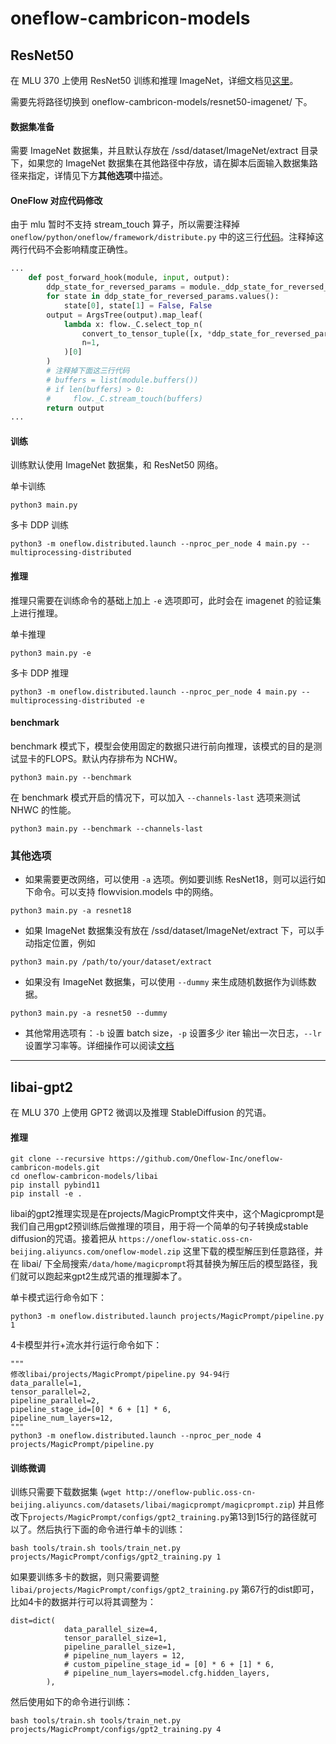 # oneflow-cambricon-models

## ResNet50

在 MLU 370 上使用 ResNet50 训练和推理 ImageNet，详细文档见[这里](resnet50-imagenet/README.md)。

需要先将路径切换到 oneflow-cambricon-models/resnet50-imagenet/ 下。

#### 数据集准备

需要 ImageNet 数据集，并且默认存放在 /ssd/dataset/ImageNet/extract 目录下，如果您的 ImageNet 数据集在其他路径中存放，请在脚本后面输入数据集路径来指定，详情见下方**其他选项**中描述。

#### OneFlow 对应代码修改

由于 mlu 暂时不支持 stream_touch 算子，所以需要注释掉 `oneflow/python/oneflow/framework/distribute.py` 中的这三行[代码](https://github.com/Oneflow-Inc/oneflow-cambricon/blob/73870cbecc9caf0258ca38a01a13f9544176f2e4/python/oneflow/nn/parallel/distributed.py#L189-L191)。注释掉这两行代码不会影响精度正确性。

```python
...
    def post_forward_hook(module, input, output):
        ddp_state_for_reversed_params = module._ddp_state_for_reversed_params
        for state in ddp_state_for_reversed_params.values():
            state[0], state[1] = False, False
        output = ArgsTree(output).map_leaf(
            lambda x: flow._C.select_top_n(
                convert_to_tensor_tuple([x, *ddp_state_for_reversed_params.keys()]),
                n=1,
            )[0]
        )
        # 注释掉下面这三行代码
        # buffers = list(module.buffers())
        # if len(buffers) > 0:
        #     flow._C.stream_touch(buffers)
        return output
...
```

#### 训练

训练默认使用 ImageNet 数据集，和 ResNet50 网络。

单卡训练
```shell
python3 main.py
```

多卡 DDP 训练

```shell
python3 -m oneflow.distributed.launch --nproc_per_node 4 main.py --multiprocessing-distributed
```

#### 推理

推理只需要在训练命令的基础上加上 `-e` 选项即可，此时会在 imagenet 的验证集上进行推理。

单卡推理
```shell
python3 main.py -e
```
多卡 DDP 推理
```shell
python3 -m oneflow.distributed.launch --nproc_per_node 4 main.py --multiprocessing-distributed -e
```

#### benchmark

benchmark 模式下，模型会使用固定的数据只进行前向推理，该模式的目的是测试显卡的FLOPS。默认内存排布为 NCHW。
```shell
python3 main.py --benchmark
```

在 benchmark 模式开启的情况下，可以加入 `--channels-last` 选项来测试 NHWC 的性能。
```shell
python3 main.py --benchmark --channels-last
```

### 其他选项
- 如果需要更改网络，可以使用 `-a` 选项。例如要训练 ResNet18，则可以运行如下命令。可以支持 flowvision.models 中的网络。

```shell
python3 main.py -a resnet18
```

- 如果 ImageNet 数据集没有放在 /ssd/dataset/ImageNet/extract 下，可以手动指定位置，例如
```shell
python3 main.py /path/to/your/dataset/extract
```
- 如果没有 ImageNet 数据集，可以使用 `--dummy` 来生成随机数据作为训练数据。
```shell
python3 main.py -a resnet50 --dummy
```
- 其他常用选项有：`-b` 设置 batch size，`-p` 设置多少 iter 输出一次日志，`--lr` 设置学习率等。详细操作可以阅读[文档](resnet50-imagenet/README.md)

---

## libai-gpt2

在 MLU 370 上使用 GPT2 微调以及推理 StableDiffusion 的咒语。

#### 推理

```shell
git clone --recursive https://github.com/Oneflow-Inc/oneflow-cambricon-models.git
cd oneflow-cambricon-models/libai
pip install pybind11
pip install -e .
```

libai的gpt2推理实现是在projects/MagicPrompt文件夹中，这个Magicprompt是我们自己用gpt2预训练后做推理的项目，用于将一个简单的句子转换成stable diffusion的咒语。接着把从 `https://oneflow-static.oss-cn-beijing.aliyuncs.com/oneflow-model.zip` 这里下载的模型解压到任意路径，并在 libai/ 下全局搜索`/data/home/magicprompt`将其替换为解压后的模型路径，我们就可以跑起来gpt2生成咒语的推理脚本了。

单卡模式运行命令如下：

```shell
python3 -m oneflow.distributed.launch projects/MagicPrompt/pipeline.py 1
```

4卡模型并行+流水并行运行命令如下：

```shell
"""
修改libai/projects/MagicPrompt/pipeline.py 94-94行
data_parallel=1,
tensor_parallel=2,
pipeline_parallel=2,
pipeline_stage_id=[0] * 6 + [1] * 6,
pipeline_num_layers=12,
"""
python3 -m oneflow.distributed.launch --nproc_per_node 4 projects/MagicPrompt/pipeline.py
```
#### 训练微调

训练只需要下载数据集 (`wget http://oneflow-public.oss-cn-beijing.aliyuncs.com/datasets/libai/magicprompt/magicprompt.zip`) 并且修改下`projects/MagicPrompt/configs/gpt2_training.py`第13到15行的路径就可以了。然后执行下面的命令进行单卡的训练：

```shell
bash tools/train.sh tools/train_net.py projects/MagicPrompt/configs/gpt2_training.py 1
```

如果要训练多卡的数据，则只需要调整 `libai/projects/MagicPrompt/configs/gpt2_training.py` 第67行的dist即可，比如4卡的数据并行可以将其调整为：

```shell
dist=dict(
            data_parallel_size=4,
            tensor_parallel_size=1,
            pipeline_parallel_size=1,
            # pipeline_num_layers = 12,
            # custom_pipeline_stage_id = [0] * 6 + [1] * 6,
            # pipeline_num_layers=model.cfg.hidden_layers,
        ),
```

然后使用如下的命令进行训练：

```shell
bash tools/train.sh tools/train_net.py projects/MagicPrompt/configs/gpt2_training.py 4
```

